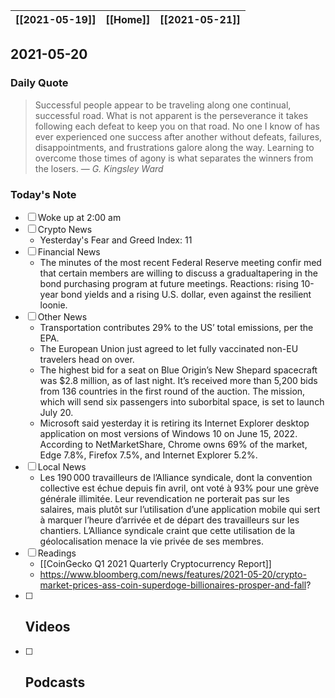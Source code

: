 | [[2021-05-19]] | [[Home]] | [[2021-05-21]] |
| :------------: | :------: | :------------: |

## 2021-05-20 

### Daily Quote
> Successful people appear to be traveling along one continual, successful road. What is not apparent is the perseverance it takes following each defeat to keep you on that road. No one I know of has ever experienced one success after another without defeats, failures, disappointments, and frustrations galore along the way. Learning to overcome those times of agony is what separates the winners from the losers.
> &mdash; <cite>G. Kingsley Ward</cite>

### Today's Note
- [ ] Woke up at 2:00 am
- [ ] Crypto News
	- Yesterday's Fear and Greed Index: 11
- [ ] Financial News
	- The minutes of the most recent Federal Reserve meeting confir med that certain members are willing to discuss a gradualtapering in the bond purchasing program at future meetings. Reactions: rising 10-year bond yields and a rising U.S. dollar, even against the resilient loonie.
- [ ] Other News
	- Transportation contributes 29% to the US’ total emissions, per the EPA.
	- The European Union just agreed to let fully vaccinated non-EU travelers head on over.
	- The highest bid for a seat on Blue Origin’s New Shepard spacecraft was $2.8 million, as of last night. It’s received more than 5,200 bids from 136 countries in the first round of the auction. The mission, which will send six passengers into suborbital space, is set to launch July 20.
	- Microsoft said yesterday it is retiring its Internet Explorer desktop application on most versions of Windows 10 on June 15, 2022. According to NetMarketShare, Chrome owns 69% of the market, Edge 7.8%, Firefox 7.5%, and Internet Explorer 5.2%.
- [ ] Local News
	- Les 190 000 travailleurs de l’Alliance syndicale, dont la convention collective est échue depuis fin avril, ont voté à 93% pour une grève générale illimitée. Leur revendication ne porterait pas sur les salaires, mais plutôt sur l’utilisation d’une application mobile qui sert à marquer l’heure d’arrivée et de départ des travailleurs sur les chantiers. L’Alliance syndicale craint que cette utilisation de la géolocalisation menace la vie privée de ses membres.
- [ ] Readings
	-  [[CoinGecko Q1 2021 Quarterly Cryptocurrency Report]]
	-  https://www.bloomberg.com/news/features/2021-05-20/crypto-market-prices-ass-coin-superdoge-billionaires-prosper-and-fall?
- [ ] Videos
	- 
- [ ] Podcasts
	- 
